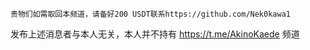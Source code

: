 
`贵物们如需取回本频道，请备好200 USDT联系https://github.com/Nek0kawa1`

发布上述消息者与本人无关，本人并不持有 https://t.me/AkinoKaede 频道
